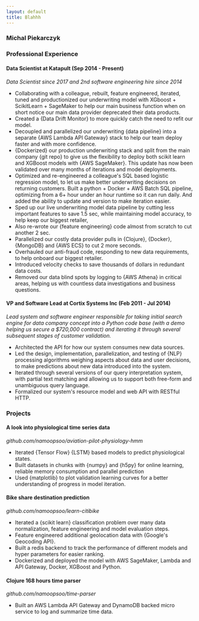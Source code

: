 ```yaml
---
layout: default
title: Blahhh
---
```


### Michal Piekarczyk

### Professional Experience

#### Data Scientist at Katapult (Sep 2014 - Present)
_Data Scientist since 2017 and 2nd software engineering hire since 2014_
* Collaborating with a colleague, rebuilt, feature engineered, iterated, tuned and productionized our underwriting model with XGboost + ScikitLearn + SageMaker to help our main business function when on short notice our main data provider deprecated their data products.
* Created a {Data Drift Monitor} to more quickly catch the need to refit our model.
* Decoupled and parallelized our underwriting {data pipeline} into a separate {AWS Lambda API Gateway} stack to help our team deploy faster and with more confidence.
* {Dockerized} our production underwriting stack and split from the main company {git repo} to give us the flexibility to deploy both scikit learn and XGBoost models with {AWS SageMaker}. This update has now been validated over many months of iterations and model deployments.
*  Optimized and re-engineered a colleague's SQL based logistic regression model, to let us make better underwriting decisions on returning customers. Built a python + Docker + AWS Batch SQL pipeline, optimizing from a 6+ hour under an hour runtime so it can run daily. And added the ability to update and version to make iteration easier.
* Sped up our live underwriting model data pipeline by cutting less important features to save 1.5 sec, while maintaining model accuracy, to help keep our biggest retailer,
* Also re-wrote our {feature engineering} code almost from scratch to cut another 2 sec.
* Parallelized our costly data provider pulls in {Clojure}, {Docker}, {MongoDB} and {AWS ECS} to cut 2 more seconds.
* Overhauled our anti-fraud code, responding to new data requirements, to help onboard our biggest retailer.
* Introduced velocity checks to save thousands of dollars in redundant data costs.
* Removed our data blind spots by logging to {AWS Athena} in critical areas, helping us with countless data investigations and business questions.

#### VP and Software Lead at Cortix Systems Inc (Feb 2011 - Jul 2014)
_Lead system and software engineer responsible for taking initial search engine for data company concept into a Python code base (with a demo helping us secure a \$720,000 contract) and iterating it through several subsequent stages of customer validation._
* Architected the API for how our system consumes new data sources.
* Led the design, implementation, parallelization, and testing of {NLP} processing algorithms weighing aspects about data and user decisions, to make predictions about new data introduced into the system.
* Iterated through several versions of our query interpretation system, with partial text matching and allowing us to support both free-form and unambiguous query language.
* Formalized our system's resource model and web API with RESTful HTTP.

### Projects

#### A look into physiological time series data
_github.com/namoopsoo/aviation-pilot-physiology-hmm_
* Iterated {Tensor Flow} {LSTM} based models to predict physiological states.
* Built datasets in chunks with {numpy} and {h5py} for online learning, reliable memory consumption and parallel prediction
* Used {matplotlib} to plot validation learning curves for a better understanding of progress in model iteration.

#### Bike share destination prediction
_github.com/namoopsoo/learn-citibike_

* Iterated a {scikit learn} classification problem over many data normalization, feature engineering and model evaluation steps.
* Feature engineered additional geolocation data with {Google's Geocoding API}.
* Built a redis backend to track the performance of different models and hyper parameters for easier ranking.
* Dockerized and deployed the model with AWS SageMaker, Lambda and API Gateway, Docker, XGBoost and Python.

#### Clojure 168 hours time parser
_github.com/namoopsoo/time-parser_

* Built an AWS Lambda API Gateway and DynamoDB backed micro service to log and summarize time data.


